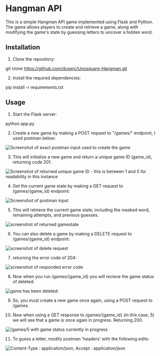 # Hangman API

This is a simple Hangman API game implemented using Flask and Python. The game allows players to create and retrieve a game, along with modifying the game's state by guessing letters to uncover a hidden word. 

## Installation

1. Clone the repository: 

git clone https://github.com/duserc/Unosquare-Hangman.git

2. Install the required dependencies:

pip install -r requirements.txt

## Usage

1. Start the Flask server:

python app.py

2. Create a new game by making a POST request to "/games/" endpoint, I used postman below:

<picture>
  <img alt="Screenshot of exact postman input used to create the game" src="https://https://github.com/duserc/Unosquare-Hangman/tree/main/images/unop/p1.png">
</picture>

3. This will initialize a new game and return a unique game ID (game_id), returning code 201.

<picture>
  <img alt="Screenshot of returned unique game ID - this is between 1 and 5 for readability in this instance" src="https://github.com/duserc/Unosquare-hangman/images/unop/p2.png">
</picture>

4. Get the current game state by making a GET request to /games/{game_id} endpoint:

<picture>
  <img alt="Screenshot of postman input" src="https://github.com/duserc/Unosquare-hangman/images/unop/p3.png">
</picture>

5. This will retrieve the current game state, including the masked word, remaining attempts, and previous guesses.

<picture>
  <img alt="screenshot of returned gamestate" src="https://github.com/duserc/Unosquare-hangman/images/unop/p4.png">
</picture>

6. You can also delete a game by making a DELETE request to /games/{game_id} endpoint:

<picture>
  <img alt ="screenshot of delete request" src="https://github.com/duserc/Unosquare-hangman/images/unop/p5.png">
</picture>

7. returning the error code of 204:

<picture>
  <img alt="screenshot of responded error code" src="https://github.com/duserc/Unosquare-hangman/images/unop/p6.png">
</picture>

8. Now when you run /games/{game_id} you will recieve the game status of deleted:

<picture>
  <img alt="game has been deleted:" src="https://github.com/duserc/Unosquare-hangman/images/unop/p7.png">
</picture>

9. So, you must create a new game once again, using a POST request to /games.

10. Now when using a GET response to /games/{game_id} (in this case, 5) we will see that a game is once again in progress. Returning 200.

<picture>
  <img alt="/games/5 with game status currently in progress" src="https://github.com/duserc/Unosquare-hangman/images/unop/p8.png">
</picture>

11. To guess a letter, modify postman 'headers' with the following edits: 

<picture>
  <img alt="Content-Type : application/json, Accept : application/json" src="https://github.com/duserc/Unosquare-hangman/images/unop/p9.png">
</picture>

